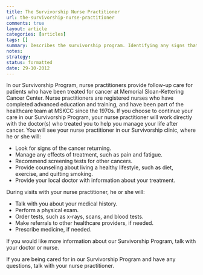 ```yaml
---
title: The Survivorship Nurse Practitioner
url: the-survivorship-nurse-practitioner
comments: true
layout: article
categories: [articles]
tags: []
summary: Describes the survivorship program. Identifying any signs that cancer is returning, describes visits from the survivorship NP. 
notes:
strategy:
status: formatted 
date: 29-10-2012
---
```

In our Survivorship Program, nurse practitioners provide follow-up care for patients who have been treated for cancer at Memorial Sloan-Kettering Cancer Center. Nurse practitioners are registered nurses who have completed advanced education and training, and have been part of the healthcare team at MSKCC since the 1970s.
If you choose to continue your care in our Survivorship Program, your nurse practitioner will work directly with the doctor(s) who treated you to help you manage your life after cancer. You will see your nurse practitioner in our Survivorship clinic, where he or she will:

* Look for signs of the cancer returning.
* Manage any effects of treatment, such as pain and fatigue.
* Recommend screening tests for other cancers.
* Provide counseling about living a healthy lifestyle, such as diet, exercise, and quitting smoking. 
* Provide your local doctor with information about your treatment.

During visits with your nurse practitioner, he or she will:

* Talk with you about your medical history.
* Perform a physical exam.
* Order tests, such as x-rays, scans, and blood tests.
* Make referrals to other healthcare providers, if needed. 
* Prescribe medicine, if needed.

If you would like more information about our Survivorship Program, talk with your doctor or nurse.

If you are being cared for in our Survivorship Program and have any questions, talk with your nurse practitioner.